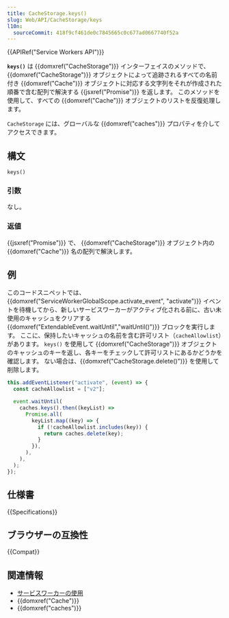 ```yaml
---
title: CacheStorage.keys()
slug: Web/API/CacheStorage/keys
l10n:
  sourceCommit: 418f9cf461de0c7845665c0c677ad0667740f52a
---
```


{{APIRef("Service Workers API")}}

**`keys()`** は {{domxref("CacheStorage")}} インターフェイスのメソッドで、{{domxref("CacheStorage")}} オブジェクトによって追跡されるすべての名前付き {{domxref("Cache")}} オブジェクトに対応する文字列をそれが作成された順番で含む配列で解決する {{jsxref("Promise")}} を返します。
このメソッドを使用して、すべての {{domxref("Cache")}} オブジェクトのリストを反復処理します。

`CacheStorage` には、グローバルな {{domxref("caches")}} プロパティを介してアクセスできます。

## 構文

```js-nolint
keys()
```

### 引数

なし。

### 返値

{{jsxref("Promise")}} で、 {{domxref("CacheStorage")}} オブジェクト内の {{domxref("Cache")}} 名の配列で解決します。

## 例

このコードスニペットでは、{{domxref("ServiceWorkerGlobalScope.activate_event", "activate")}} イベントを待機してから、新しいサービスワーカーがアクティブ化される前に、古い未使用のキャッシュをクリアする {{domxref("ExtendableEvent.waitUntil","waitUntil()")}} ブロックを実行します。 ここに、保持したいキャッシュの名前を含む許可リスト（`cacheAllowlist`）があります。 `keys()` を使用して {{domxref("CacheStorage")}} オブジェクトのキャッシュのキーを返し、各キーをチェックして許可リストにあるかどうかを確認します。 ない場合は、{{domxref("CacheStorage.delete()")}} を使用して削除します。

```js
this.addEventListener("activate", (event) => {
  const cacheAllowlist = ["v2"];

  event.waitUntil(
    caches.keys().then((keyList) =>
      Promise.all(
        keyList.map((key) => {
          if (!cacheAllowlist.includes(key)) {
            return caches.delete(key);
          }
        }),
      ),
    ),
  );
});
```

## 仕様書

{{Specifications}}

## ブラウザーの互換性

{{Compat}}

## 関連情報

- [サービスワーカーの使用](/ja/docs/Web/API/Service_Worker_API/Using_Service_Workers)
- {{domxref("Cache")}}
- {{domxref("caches")}}
